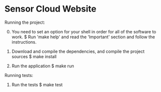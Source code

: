 # Sensor Cloud Website

Running the project:

0. You need to set an option for your shell in order for all of the software to work. 
   $ Run 'make help' and read the 'Important' section and follow the instructions.

1. Download and compile the dependencies, and compile the project sources
   $ make install

2. Run the application
   $ make run

Running tests:

1. Run the tests
   $ make test